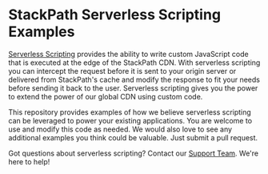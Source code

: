 # StackPath Serverless Scripting Examples

[Serverless Scripting](https://www.stackpath.com/products/edge-computing/serverless-scripting/) 
provides the ability to write custom JavaScript code that is executed at the 
edge of the StackPath CDN. With serverless scripting you can intercept the 
request before it is sent to your origin server or delivered from StackPath's 
cache and modify the response to fit your needs before sending it back to the 
user. Serverless scripting gives you the power to extend the power of our global 
CDN using custom code.

This repository provides examples of how we believe serverless scripting can be 
leveraged to power your existing applications. You are welcome to use and modify 
this code as needed. We would also love to see any additional examples you think 
could be valuable. Just submit a pull request.

Got questions about serverless scripting? Contact our [Support Team](https://support.stackpath.com). 
We're here to help!
